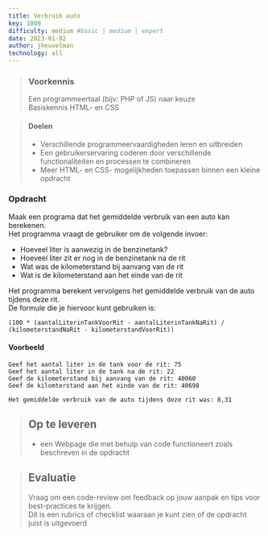 ```yaml
---
title: Verbruik auto
key: 1009
difficulty: medium #basic | medium | expert
date: 2023-01-02
author: jheuvelman
technology: all
---
```


> ### Voorkennis
> Een programmeertaal (bijv: PHP of JS) naar keuze<br>
> Basiskennis HTML- en CSS

> #### Doelen
> * Verschillende programmeervaardigheden leren en uitbreiden
> * Een gebruikerservaring coderen door verschillende functionaliteiten en processen te combineren
> * Meer HTML- en CSS- mogelijkheden toepassen binnen een kleine opdracht

### Opdracht
Maak een programa dat het gemiddelde verbruik van een auto kan berekenen.  
Het programma vraagt de gebruiker om de volgende invoer:

- Hoeveel liter is aanwezig in de benzinetank?
- Hoeveel liter zit er nog in de benzinetank na de rit
- Wat was de kilometerstand bij aanvang van de rit
- Wat is de kilometerstand aan het einde van de rit  

Het programma berekent vervolgens het gemiddelde verbruik van de auto tijdens deze rit.  
De formule die je hiervoor kunt gebruiken is:

```shell
(100 * (aantalLiterinTankVoorRit - aantalLiterinTankNaRit) / (kilometerstandNaRit - kilometerstandVoorRit))
```

#### Voorbeeld
```shell
Geef het aantal liter in de tank voor de rit: 75 
Geef het aantal liter in de tank na de rit: 22 
Geef de kilometerstand bij aanvang van de rit: 40060 
Geef de kilomterstand aan het einde van de rit: 40698 

Het gemiddelde verbruik van de auto tijdens deze rit was: 8,31
```


> ## Op te leveren
> * een Webpage die met behulp van code functioneert zoals beschreven in de opdracht

> ## Evaluatie
> Vraag om een code-review om feedback op jouw aanpak en tips voor best-practices te krijgen.<br>
> Dit is een rubrics of checklist waaraan je kunt zien of de opdracht juist is uitgevoerd
